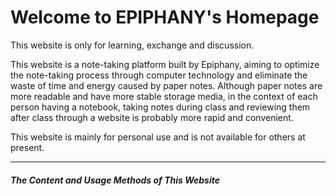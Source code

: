 # Welcome to EPIPHANY's Homepage

This website is only for learning, exchange and discussion. 

This website is a note-taking platform built by Epiphany, aiming to optimize the note-taking process through computer technology and eliminate the waste of time and energy caused by paper notes. Although paper notes are more readable and have more stable storage media, in the context of each person having a notebook, taking notes during class and reviewing them after class through a website is probably more rapid and convenient. 

This website is mainly for personal use and is not available for others at present.

------

##### The Content and Usage Methods of This Website
